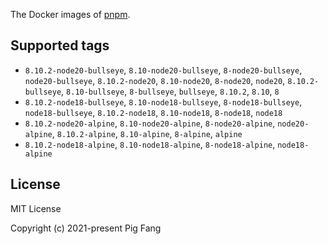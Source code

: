 The Docker images of [pnpm](https://pnpm.io).

## Supported tags

- `8.10.2-node20-bullseye`, `8.10-node20-bullseye`, `8-node20-bullseye`, `node20-bullseye`, `8.10.2-node20`, `8.10-node20`, `8-node20`, `node20`, `8.10.2-bullseye`, `8.10-bullseye`, `8-bullseye`, `bullseye`, `8.10.2`, `8.10`, `8`
- `8.10.2-node18-bullseye`, `8.10-node18-bullseye`, `8-node18-bullseye`, `node18-bullseye`, `8.10.2-node18`, `8.10-node18`, `8-node18`, `node18`
- `8.10.2-node20-alpine`, `8.10-node20-alpine`, `8-node20-alpine`, `node20-alpine`, `8.10.2-alpine`, `8.10-alpine`, `8-alpine`, `alpine`
- `8.10.2-node18-alpine`, `8.10-node18-alpine`, `8-node18-alpine`, `node18-alpine`

## License

MIT License

Copyright (c) 2021-present Pig Fang
